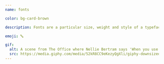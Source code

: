 ```yaml
---
name: fonts

color: bg-card-brown

description: Fonts are a particular size, weight and style of a typeface. 

emoji: 🔤

gif:
  alt: A scene from The Office where Nellie Bertram says 'When you use a ridiculous font, no one thinks you have a plan'.
  src: https://media.giphy.com/media/52kR8CC9eKezyQgXli/giphy-downsized.gif
---
```

